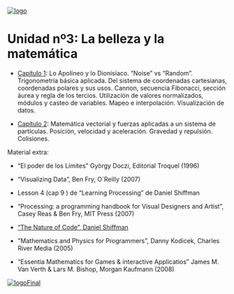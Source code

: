 [![logo](http://www.patriciogonzalezvivo.com/images/tutoriales/oF-workshop.jpg)](http://www.patriciogonzalezvivo.com)

# Unidad nº3: La belleza y la matemática

- [Capítulo 1](https://github.com/patriciogonzalezvivo/cursoOF/blob/master/unidad3/Cap_1_Me%CC%81todos_y_objetos_%20de_oF.md): 
Lo Apolíneo y lo Dionisíaco. “Noise” vs “Random”. Trigonometría básica aplicada. Del sistema de coordenadas cartesianas, coordenadas polares y sus usos. Cannon, secuencia Fibonacci, sección áurea y regla de los tercios. Utilización de valores normalizados, módulos y casteo de variables. Mapeo e interpolación. Visualización de datos. 

- [Capítulo 2](https://github.com/patriciogonzalezvivo/cursoOF/blob/master/unidad3/Cap_2_Aprendiendo%20POO%20por%20medio%20de%20sistema_de_particulas.md): Matemática vectorial y fuerzas aplicadas a un sistema de partículas. Posición, velocidad y aceleración. Gravedad y repulsión. Colisiones.


Material extra:

- “El poder de los Límites” György Doczi, Editorial Troquel (1996)
- “Visualizing Data”, Ben Fry, O´Reilly (2007)
- Lesson 4 (cap 9 ) de “Learning Processing” de Daniel Shiffman

- “Processing: a programming handbook for Visual Designers and Artist”, Casey Reas & Ben Fry, MIT Press (2007)
- [“The Nature of Code”, Daniel Shiffman](http://www.shiffman.net/teaching/nature/)

- "Mathematics and Physics for Programmers", Danny Kodicek, Charles River Media (2005)
- “Essentia Mathematics for Games & interactive Applicatios” James M. Van Verth & Lars M. Bishop, Morgan Kaufmann (2008)

[![logoFinal](http://www.patriciogonzalezvivo.com/greenTreePie.jpg)](http://www.patriciogonzalezvivo.com)